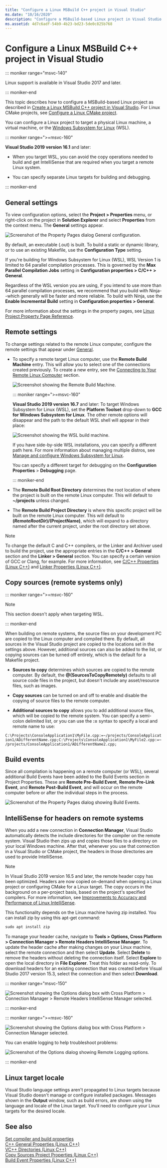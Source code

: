 ```yaml
---
title: "Configure a Linux MSBuild C++ project in Visual Studio"
ms.date: "10/16/2020"
description: "Configure a MSBuild-based Linux project in Visual Studio so you can build it."
ms.assetid: 4d7c6adf-54b9-4b23-bd23-5de0c825b768
---
```

# Configure a Linux MSBuild C++ project in Visual Studio

::: moniker range="msvc-140"

Linux support is available in Visual Studio 2017 and later.

::: moniker-end

This topic describes how to configure a MSBuild-based Linux project as described in [Create a Linux MSBuild C++ project in Visual Studio](create-a-new-linux-project.md). For Linux CMake projects, see [Configure a Linux CMake project](cmake-linux-project.md).

You can configure a Linux project to target a physical Linux machine, a virtual machine, or the [Windows Subsystem for Linux](/windows/wsl/about) (WSL).

::: moniker range=">=msvc-160"

**Visual Studio 2019 version 16.1** and later:

- When you target WSL, you can avoid the copy operations needed to build and get IntelliSense that are required when you target a remote Linux system.

- You can specify separate Linux targets for building and debugging.

::: moniker-end

## General settings

To view configuration options, select the **Project > Properties** menu, or right-click on the project in **Solution Explorer** and select **Properties** from the context menu. The **General** settings appear.

![Screenshot of the Property Pages dialog General configuration.](media/settings_general.png)

By default, an executable (.out) is built. To build a static or dynamic library, or to use an existing Makefile, use the **Configuration Type** setting.

If you're building for Windows Subsystem for Linux (WSL), WSL Version 1 is limited to 64 parallel compilation processes. This is governed by the **Max Parallel Compilation Jobs** setting in **Configuration properties > C/C++ > General**.

Regardless of the WSL version you are using, if you intend to use more than 64 parallel compilation processes, we recommend that you build with Ninja--which generally will be faster and more reliable. To build with Ninja, use the **Enable Incremental Build** setting in **Configuration properties > General**.

For more information about the settings in the property pages, see [Linux Project Property Page Reference](prop-pages-linux.md).

## Remote settings

To change settings related to the remote Linux computer, configure the remote settings that appear under [General](prop-pages/general-linux.md).

- To specify a remote target Linux computer, use the **Remote Build Machine** entry. This will allow you to select one of the connections created previously. To create a new entry, see the [Connecting to Your Remote Linux Computer](connect-to-your-remote-linux-computer.md) section.

   ![Screenshot showing the Remote Build Machine.](media/remote-build-machine-vs2019.png)

   ::: moniker range=">=msvc-160"

   **Visual Studio 2019 version 16.7** and later: To target Windows Subsystem for Linux (WSL), set the **Platform Toolset** drop-down to **GCC for Windows Subsystem for Linux**. The other remote options will disappear and the path to the default WSL shell will appear in their place:

   ![Screenshot showing the WSL build machine.](media/wsl-remote-vs2019.png)

   If you have side-by-side WSL installations, you can specify a different path here. For more information about managing multiple distros, see [Manage and configure Windows Subsystem for Linux](/windows/wsl/wsl-config#set-a-default-distribution).

   You can specify a different target for debugging on the **Configuration Properties** > **Debugging** page.

   ::: moniker-end

- The **Remote Build Root Directory** determines the root location of where the project is built on the remote Linux computer. This will default to **~/projects** unless changed.

- The **Remote Build Project Directory** is where this specific project will be built on the remote Linux computer. This will default to **$(RemoteRootDir)/$(ProjectName)**, which will expand to a directory named after the current project, under the root directory set above.

> [!NOTE]
> To change the default C and C++ compilers, or the Linker and Archiver used to build the project, use the appropriate entries in the **C/C++ > General** section and the **Linker > General** section. You can specify a certain version of GCC or Clang, for example. For more information, see [C/C++ Properties (Linux C++)](prop-pages/c-cpp-linux.md) and [Linker Properties (Linux C++)](prop-pages/linker-linux.md).

## Copy sources (remote systems only)

::: moniker range=">=msvc-160"

> [!NOTE]
> This section doesn't apply when targeting WSL.

::: moniker-end

When building on remote systems, the source files on your development PC are copied to the Linux computer and compiled there. By default, all sources in the Visual Studio project are copied to the locations set in the settings above. However, additional sources can also be added to the list, or copying sources can be turned off entirely, which is the default for a Makefile project.

- **Sources to copy** determines which sources are copied to the remote computer. By default, the **\@(SourcesToCopyRemotely)** defaults to all source code files in the project, but doesn't include any asset/resource files, such as images.

- **Copy sources** can be turned on and off to enable and disable the copying of source files to the remote computer.

- **Additional sources to copy** allows you to add additional source files, which will be copied to the remote system. You can specify a semi-colon delimited list, or you can use the **:=** syntax to specify a local and remote name to use:

`C:\Projects\ConsoleApplication1\MyFile.cpp:=~/projects/ConsoleApplication1/ADifferentName.cpp;C:\Projects\ConsoleApplication1\MyFile2.cpp:=~/projects/ConsoleApplication1/ADifferentName2.cpp;`

## Build events

Since all compilation is happening on a remote computer (or WSL), several additional Build Events have been added to the Build Events section in Project Properties. These are **Remote Pre-Build Event**, **Remote Pre-Link Event**, and **Remote Post-Build Event**, and will occur on the remote computer before or after the individual steps in the process.

![Screenshot of the Property Pages dialog showing Build Events.](media/settings_buildevents.png)

## <a name="remote_intellisense"></a> IntelliSense for headers on remote systems

When you add a new connection in **Connection Manager**, Visual Studio automatically detects the include directories for the compiler on the remote system. Visual Studio then zips up and copies those files to a directory on your local Windows machine. After that, whenever you use that connection in a Visual Studio or CMake project, the headers in those directories are used to provide IntelliSense.

> [!NOTE]
> In Visual Studio 2019 version 16.5 and later, the remote header copy has been optimized. Headers are now copied on-demand when opening a Linux project or configuring CMake for a Linux target. The copy occurs in the background on a per-project basis, based on the project's specified compilers. For more information, see [Improvements to Accuracy and Performance of Linux IntelliSense](https://devblogs.microsoft.com/cppblog/improvements-to-accuracy-and-performance-of-linux-intellisense/).

This functionality depends on the Linux machine having zip installed. You can install zip by using this apt-get command:

```cmd
sudo apt install zip
```

To manage your header cache, navigate to **Tools > Options, Cross Platform > Connection Manager > Remote Headers IntelliSense Manager**. To update the header cache after making changes on your Linux machine, select the remote connection and then select **Update**. Select **Delete** to remove the headers without deleting the connection itself. Select **Explore** to open the local directory in **File Explorer**. Treat this folder as read-only. To download headers for an existing connection that was created before Visual Studio 2017 version 15.3, select the connection and then select **Download**.

::: moniker range="msvc-150"

![Screenshot showing the Options dialog box with Cross Platform > Connection Manager > Remote Headers IntelliSense Manager selected.](media/remote-header-intellisense.png)

::: moniker-end

::: moniker range=">=msvc-160"

![Screenshot showing the Options dialog box with Cross Platform > Connection Manager selected.](media/connection-manager-vs2019.png)

You can enable logging to help troubleshoot problems:

![Screenshot of the Options dialog showing Remote Logging options.](media/remote-logging-vs2019.png)

::: moniker-end

## <a name="locale"></a> Linux target locale

Visual Studio language settings aren't propagated to Linux targets because Visual Studio doesn't manage or configure installed packages. Messages shown in the **Output** window, such as build errors, are shown using the language and locale of the Linux target. You'll need to configure your Linux targets for the desired locale.

## See also

[Set compiler and build properties](../build/working-with-project-properties.md)<br/>
[C++ General Properties (Linux C++)](prop-pages/general-linux.md)<br/>
[VC++ Directories (Linux C++)](prop-pages/directories-linux.md)<br/>
[Copy Sources Project Properties (Linux C++)](prop-pages/copy-sources-project.md)<br/>
[Build Event Properties (Linux C++)](prop-pages/build-events-linux.md)
